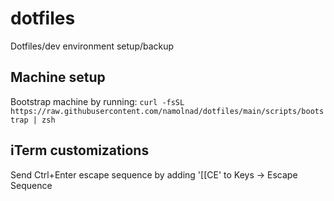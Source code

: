 # dotfiles

Dotfiles/dev environment setup/backup

## Machine setup

Bootstrap machine by running: `curl -fsSL https://raw.githubusercontent.com/namolnad/dotfiles/main/scripts/bootstrap | zsh`

## iTerm customizations

Send Ctrl+Enter escape sequence by adding '[[CE' to Keys -> Escape Sequence
